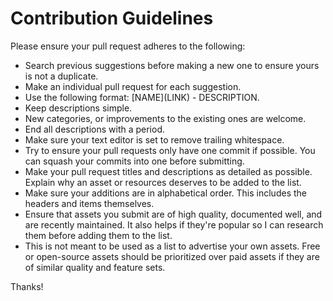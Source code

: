 # Contribution Guidelines

Please ensure your pull request adheres to the following:

- Search previous suggestions before making a new one to ensure yours is not a duplicate.
- Make an individual pull request for each suggestion.
- Use the following format: \[NAME\]\(LINK\) - DESCRIPTION.
- Keep descriptions simple.
- New categories, or improvements to the existing ones are welcome.
- End all descriptions with a period.
- Make sure your text editor is set to remove trailing whitespace.
- Try to ensure your pull requests only have one commit if possible. You can squash your commits into one before submitting.
- Make your pull request titles and descriptions as detailed as possible. Explain why an asset or resources deserves to be added to the list.
- Make sure your additions are in alphabetical order. This includes the headers and items themselves.
- Ensure that assets you submit are of high quality, documented well, and are recently maintained. It also helps if they're popular so I can research them before adding them to the list.
- This is not meant to be used as a list to advertise your own assets. Free or open-source assets should be prioritized over paid assets if they are of similar quality and feature sets.

Thanks!
